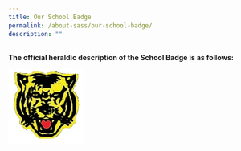 ```yaml
---
title: Our School Badge
permalink: /about-sass/our-school-badge/
description: ""
---
```

**The official heraldic description of the School Badge is as follows:**

![Colours are representative of the Patron Saint of Scotland, Saint Andrew](/images/tiger.jpg)